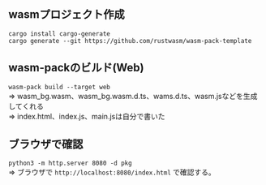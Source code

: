 ## wasmプロジェクト作成
`cargo install cargo-generate`<br>
`cargo generate --git https://github.com/rustwasm/wasm-pack-template`

## wasm-packのビルド(Web)
`wasm-pack build --target web`<br>
=> wasm_bg.wasm、wasm_bg.wasm.d.ts、wams.d.ts、wasm.jsなどを生成してくれる<br>
=> index.html、index.js、main.jsは自分で書いた

## ブラウザで確認
`python3 -m http.server 8080 -d pkg`<br>
=> ブラウザで `http://localhost:8080/index.html` で確認する。 
